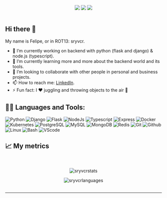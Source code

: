 <style>
    .center {
        display: flex;
        justify-content: center;
        align-items: center;
        margin-top:25px;
        margin-bottom:10px;
    }
</style>

<div align="center">
    <img src="https://img.shields.io/badge/sryvcr-v1.0.0-green">
    <img src="https://visitor-badge.glitch.me/badge?page_id=sryvcr.sryvcr">
    <img src="https://img.shields.io/github/stars/sryvcr?style=flat">
    </br>
    </br>
</div>

## Hi there 👋

My name is Felipe, or in ROT13: sryvcr.  

- 🔭 I’m currently working on backend with python (flask and django) & node.js (typescript).
- 🌱 I’m currently learning more and more about the backend world and its tools.
- 🦾 I’m looking to collaborate with other people in personal and business projects.
- 📫 How to reach me: [LinkedIn](https://www.linkedin.com/in/felipegonzalezs/).
- ⚡ Fun fact: I ❤️ juggling and throwing objects to the air 🤹

## 🧑‍💻 Languages and Tools:

![Python](https://img.shields.io/badge/python-%2314354C.svg?style=for-the-badge&logo=python&logoColor=white)
![Django](https://img.shields.io/badge/django-%23092E20.svg?style=for-the-badge&logo=django&logoColor=white)
![Flask](https://img.shields.io/badge/flask-black.svg?style=for-the-badge&logo=flask&logoColor=white)
![NodeJs](https://img.shields.io/badge/node.js-679e63.svg?style=for-the-badge&logo=node.js&logoColor=white)
![Typescript](https://img.shields.io/badge/typescript-007acc.svg?style=for-the-badge&logo=typescript&logoColor=white)
![Express](https://img.shields.io/badge/express-black.svg?style=for-the-badge&logo=express&logoColor=white)
![Docker](https://img.shields.io/badge/docker-099cec.svg?style=for-the-badge&logo=docker&logoColor=white)
![Kubernetes](https://img.shields.io/badge/kubernetes-346ee5.svg?style=for-the-badge&logo=kubernetes&logoColor=white)
![PostgreSQL](https://img.shields.io/badge/postgresql-336791.svg?style=for-the-badge&logo=postgresql&logoColor=white)
![MySQL](https://img.shields.io/badge/mysql-f19103.svg?style=for-the-badge&logo=mysql&logoColor=white)
![MongoDB](https://img.shields.io/badge/mongodb-13aa52.svg?style=for-the-badge&logo=mongodb&logoColor=white)
![Redis](https://img.shields.io/badge/redis-a51f17.svg?style=for-the-badge&logo=redis&logoColor=white)
![Git](https://img.shields.io/badge/git-%23F05033.svg?style=for-the-badge&logo=git&logoColor=white)
![Github](https://img.shields.io/badge/github-%23121011.svg?style=for-the-badge&logo=github&logoColor=white)
![Linux](https://img.shields.io/badge/Linux-FCC624?style=for-the-badge&logo=linux&logoColor=black)
![Bash](https://img.shields.io/badge/bash-2c3539.svg?style=for-the-badge&logo=gnu-bash&logoColor=white)
![VScode](https://img.shields.io/badge/VisualStudioCode-0078d7.svg?style=for-the-badge&logo=visual-studio-code&logoColor=white)
</br>

## 📈 My metrics

<p align="center">
    </br>
    </br>
    <img src="https://github-readme-stats.vercel.app/api?username=sryvcr&show_icons=true&theme=highcontrast" alt="sryvcrstats" />
    </br>
</p>

<p align="center">
    <img src="https://github-readme-stats.vercel.app/api/top-langs/?username=sryvcr&show_icons=true&theme=highcontrast" alt="sryvcrlanguages" />
    </br>
    </br>
</p>

---